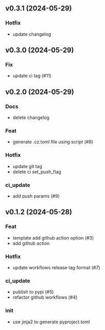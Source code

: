 ## v0.3.1 (2024-05-29)

### Hotfix

- update changelog

## v0.3.0 (2024-05-29)

### Fix

- update ci tag (#11)

## v0.2.0 (2024-05-29)

### Docs

- delete changelog

### Feat

- generate .cz.toml file using script (#8)

### Hotfix

- update git tag
- delete ci set_push_flag

### ci_update

- add push params (#9)

## v0.1.2 (2024-05-28)

### Feat

- template add github action option (#3)
- add github action

### Hotfix

- update workflows release tag format (#7)

### ci_update

- publish to pypi (#5)
- refactor github workflows (#4)

### init

- use jinja2 to generate pyproject.toml
